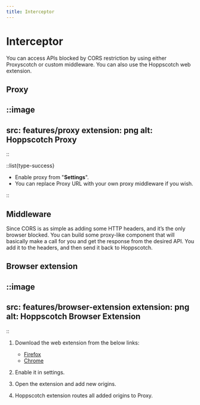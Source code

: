 ```yaml
---
title: Interceptor
---
```


# Interceptor

You can access APIs blocked by CORS restriction by using either Proxyscotch or custom middleware. You can also use the Hoppscotch web extension.

## Proxy

::image
---
src: features/proxy
extension: png
alt: Hoppscotch Proxy
---
::

::list{type-success}

- Enable proxy from "**Settings**".
- You can replace Proxy URL with your own proxy middleware if you wish.

::

## Middleware

Since CORS is as simple as adding some HTTP headers, and it’s the only browser blocked. You can build some proxy-like component that will basically make a call for you and get the response from the desired API. You add it to the headers, and then send it back to Hoppscotch.

## Browser extension

::image
---
src: features/browser-extension
extension: png
alt: Hoppscotch Browser Extension
---
::

1. Download the web extension from the below links:

   - [Firefox](https://addons.mozilla.org/en-US/firefox/addon/hoppscotch)
   - [Chrome](https://chrome.google.com/webstore/detail/hoppscotch-browser-extens/amknoiejhlmhancpahfcfcfhllgkpbld?hl=en)

2. Enable it in settings.
3. Open the extension and add new origins.
4. Hoppscotch extension routes all added origins to Proxy.
